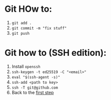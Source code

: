 # Git HOw to:
1. `git add .`
1. `git commit -m "fix stuff"`
1. `git push`

# Git how to (SSH edition):
1. Install `openssh`
1. `ssh-keygen -t ed25519 -C "<email>"`
1. `eval "$(ssh-agent -s)"`
1. `ssh-add <path to key>`
1. `ssh -T git@github.com`
1. Back to the [first step](#git-how-to)
